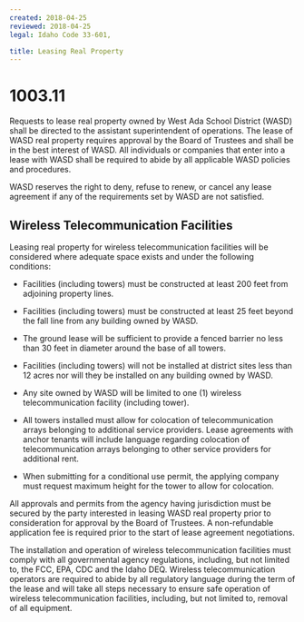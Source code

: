 ```yaml
---
created: 2018-04-25
reviewed: 2018-04-25
legal: Idaho Code 33-601,

title: Leasing Real Property
---
```


# 1003.11 

Requests to lease real property owned by West Ada School District (WASD) shall be directed to the assistant superintendent of operations. The lease of WASD real property requires approval by the Board of Trustees and shall be in the best interest of WASD. All individuals or companies that enter into a lease with WASD shall be required to abide by all applicable WASD policies and procedures.

WASD reserves the right to deny, refuse to renew, or cancel any lease agreement if any of the requirements set by WASD are not satisfied.

## Wireless Telecommunication Facilities

Leasing real property for wireless telecommunication facilities will be considered where adequate space exists and under the following conditions:



- Facilities (including towers) must be constructed at least 200 feet from adjoining property lines.

- Facilities (including towers) must be constructed at least 25 feet beyond the fall line from any building owned by WASD.

- The ground lease will be sufficient to provide a fenced barrier no less than 30 feet in diameter around the base of all towers.

- Facilities (including towers) will not be installed at district sites less than 12 acres nor will they be installed on any building owned by WASD.

- Any site owned by WASD will be limited to one (1) wireless telecommunication facility (including tower).

- All towers installed must allow for colocation of telecommunication arrays belonging to additional service providers. Lease agreements with anchor tenants will include language regarding colocation of telecommunication arrays belonging to other service providers for additional rent.

- When submitting for a conditional use permit, the applying company must request maximum height for the tower to allow for colocation.

All approvals and permits from the agency having jurisdiction must be secured by the party interested in leasing WASD real property prior to consideration for approval by the Board of Trustees. A non-refundable application fee is required prior to the start of lease agreement negotiations.

The installation and operation of wireless telecommunication facilities must comply with all governmental agency regulations, including, but not limited to, the FCC, EPA, CDC and the Idaho DEQ. Wireless telecommunication operators are required to abide by all regulatory language during the term of the lease and will take all steps necessary to ensure safe operation of wireless telecommunication facilities, including, but not limited to, removal of all equipment.

